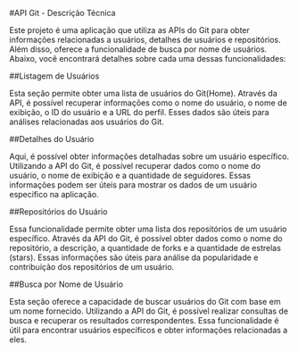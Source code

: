 #API Git - Descrição Técnica

Este projeto é uma aplicação que utiliza as APIs do Git para obter informações relacionadas a usuários, detalhes de usuários e repositórios. Além disso, oferece a funcionalidade de busca por nome de usuários. Abaixo, você encontrará detalhes sobre cada uma dessas funcionalidades:

##Listagem de Usuários

Esta seção permite obter uma lista de usuários do Git(Home). Através da API, é possível recuperar informações como o nome do usuário, o nome de exibição, o ID do usuário e a URL do perfil. Esses dados são úteis para análises relacionadas aos usuários do Git.

##Detalhes do Usuário

Aqui, é possível obter informações detalhadas sobre um usuário específico. Utilizando a API do Git, é possível recuperar dados como o nome do usuário, o nome de exibição e a quantidade de seguidores. Essas informações podem ser úteis para mostrar os dados de um usuário especifico na aplicação.

##Repositórios do Usuário

Essa funcionalidade permite obter uma lista dos repositórios de um usuário específico. Através da API do Git, é possível obter dados como o nome do repositório, a descrição, a quantidade de forks e a quantidade de estrelas (stars). Essas informações são úteis para análise da popularidade e contribuição dos repositórios de um usuário.

##Busca por Nome de Usuário

Esta seção oferece a capacidade de buscar usuários do Git com base em um nome fornecido. Utilizando a API do Git, é possível realizar consultas de busca e recuperar os resultados correspondentes. Essa funcionalidade é útil para encontrar usuários específicos e obter informações relacionadas a eles.
